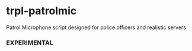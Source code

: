 # trpl-patrolmic
Patrol Microphone script designed for police officers and realistic servers

### EXPERIMENTAL
